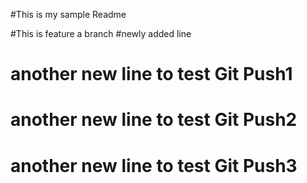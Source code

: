 
#This is my sample Readme

#This is feature a branch
#newly added line


# another new line to test Git Push1
# another new line to test Git Push2
# another new line to test Git Push3



